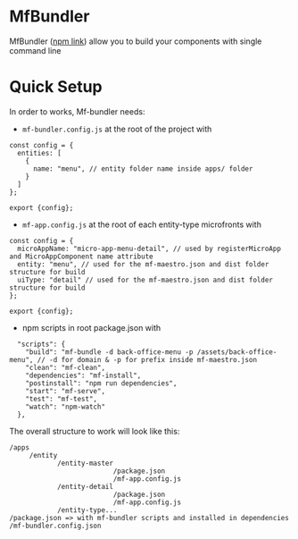 # MfBundler

MfBundler ([npm link](https://www.npmjs.com/package/mf-bundler)) allow you to build your components with single command line

# Quick Setup
In order to works, Mf-bundler needs:
- `mf-bundler.config.js` at the root of the project with 
```
const config = {
  entities: [
    {
      name: "menu", // entity folder name inside apps/ folder
    }
  ]
};

export {config};
```
- `mf-app.config.js` at the root of each entity-type microfronts with 
```
const config = {
  microAppName: "micro-app-menu-detail", // used by registerMicroApp and MicroAppComponent name attribute 
  entity: "menu", // used for the mf-maestro.json and dist folder structure for build
  uiType: "detail" // used for the mf-maestro.json and dist folder structure for build
};

export {config};
```
- npm scripts in root package.json with
```
  "scripts": {
    "build": "mf-bundle -d back-office-menu -p /assets/back-office-menu", // -d for domain & -p for prefix inside mf-maestro.json
    "clean": "mf-clean",
    "dependencies": "mf-install",
    "postinstall": "npm run dependencies",
    "start": "mf-serve",
    "test": "mf-test",
    "watch": "npm-watch"
  },
```

The overall structure to work will look like this:
```
/apps
     /entity
            /entity-master
                          /package.json
                          /mf-app.config.js
            /entity-detail
                          /package.json
                          /mf-app.config.js
            /entity-type...
/package.json => with mf-bundler scripts and installed in dependencies
/mf-bundler.config.json
```
